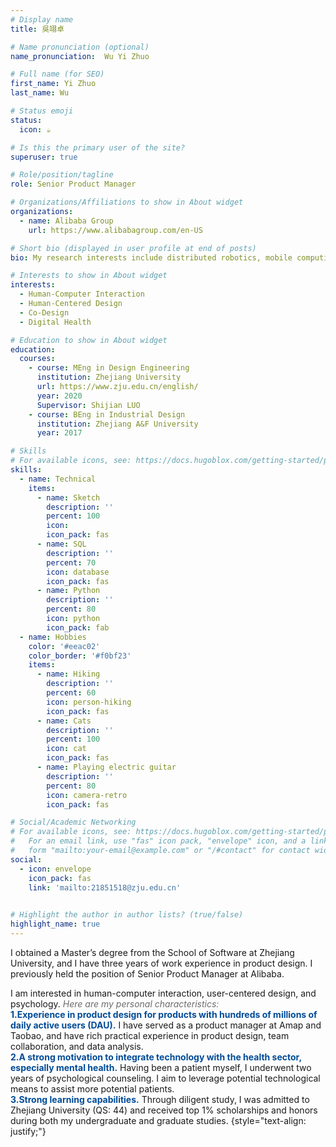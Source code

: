 ```yaml
---
# Display name
title: 吳翊卓

# Name pronunciation (optional)
name_pronunciation:  Wu Yi Zhuo

# Full name (for SEO)
first_name: Yi Zhuo
last_name: Wu

# Status emoji
status:
  icon: ☕️

# Is this the primary user of the site?
superuser: true

# Role/position/tagline
role: Senior Product Manager

# Organizations/Affiliations to show in About widget
organizations:
  - name: Alibaba Group
    url: https://www.alibabagroup.com/en-US

# Short bio (displayed in user profile at end of posts)
bio: My research interests include distributed robotics, mobile computing and programmable matter.

# Interests to show in About widget
interests:
  - Human-Computer Interaction
  - Human-Centered Design
  - Co-Design
  - Digital Health

# Education to show in About widget
education:
  courses:
    - course: MEng in Design Engineering
      institution: Zhejiang University
      url: https://www.zju.edu.cn/english/
      year: 2020
      Supervisor: Shijian LUO
    - course: BEng in Industrial Design
      institution: Zhejiang A&F University
      year: 2017

# Skills
# For available icons, see: https://docs.hugoblox.com/getting-started/page-builder/#icons
skills:
  - name: Technical
    items:
      - name: Sketch
        description: ''
        percent: 100
        icon: 
        icon_pack: fas
      - name: SQL
        description: ''
        percent: 70
        icon: database
        icon_pack: fas
      - name: Python
        description: ''
        percent: 80
        icon: python
        icon_pack: fab
  - name: Hobbies
    color: '#eeac02'
    color_border: '#f0bf23'
    items:
      - name: Hiking
        description: ''
        percent: 60
        icon: person-hiking
        icon_pack: fas
      - name: Cats
        description: ''
        percent: 100
        icon: cat
        icon_pack: fas
      - name: Playing electric guitar
        description: ''
        percent: 80
        icon: camera-retro
        icon_pack: fas

# Social/Academic Networking
# For available icons, see: https://docs.hugoblox.com/getting-started/page-builder/#icons
#   For an email link, use "fas" icon pack, "envelope" icon, and a link in the
#   form "mailto:your-email@example.com" or "/#contact" for contact widget.
social:
  - icon: envelope
    icon_pack: fas
    link: 'mailto:21851518@zju.edu.cn'
    

# Highlight the author in author lists? (true/false)
highlight_name: true
---
```

I obtained a Master’s degree  from the School of Software at Zhejiang University, and I have three years of work experience in product design. I previously held the position of Senior Product Manager at Alibaba.

I am interested in human-computer interaction, user-centered design, and psychology.<span style="color: #6C6C6C;"> *Here are my personal characteristics:*</span>  
   <strong><span style="color: #004B97;">1.Experience in product design for products with hundreds of millions of daily active users (DAU).</span></strong> I have served as a product manager at Amap and Taobao, and have rich practical experience in product design, team collaboration, and data analysis.  
   <strong><span style="color: #004B97;">2.A strong motivation to integrate technology with the health sector, especially mental health.</span></strong> Having been a patient myself, I underwent two years of psychological counseling. I aim to leverage potential technological means to assist more potential patients.  
   <strong><span style="color: #004B97;">3.Strong learning capabilities.</span></strong> Through diligent study, I was admitted to Zhejiang University (QS: 44) and received top 1% scholarships and honors during both my undergraduate and graduate studies.
{style="text-align: justify;"}
